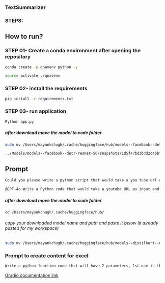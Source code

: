 ### TextSummarizer

### STEPS:
## How to run? 
### STEP 01- Create a conda environment after opening the repository
```bash
conda create -p qnavenv python -y
```

```bash
source activate ./qnavenv
```

### STEP 02- install the requirements
```bash
pip install -r requirements.txt
```

### STEP 03- run application
```bash
Python app.py
```

##### after download move the model to code folder
```bash 
sudo mv /Users/mayankchugh/.cache/huggingface/hub/models--facebook--detr-resnet-50 /Users/mayankchugh/gitRepos/mayankchugh.learning/HuggingFace-ML-GenerativeAI-Gradio-Streamlit-Apps/Models
```
```bash
../Models/models--facebook--detr-resnet-50/snapshots/1d5f47bd3bdd2c4bbfa585418ffe6da5028b4c0b
```
## Prompt
```bash
Could you please write a python script that would take a you tube url as input and give the transcript of that video as output
```
```bash
@GPT-4o Write a Python code that would take a youtube URL as input and give the video transcript as output. also include gradio UI and use hugging face model "sshleifer/distilbart-cnn-12-6"
```

##### after download move the model to code folder
```
cd /Users/mayankchugh/.cache/huggingface/hub/
```
###### copy your downloaded model name and path and paste it below (it already pasted for my workspace)
```bash 
sudo mv /Users/mayankchugh/.cache/huggingface/hub/models--distilbert--distilbert-base-uncased-finetuned-sst-2-english /Users/mayankchugh/gitRepos/mayankchugh.learning/HuggingFace-ML-GenerativeAI-Gradio-Streamlit-Apps/Models/models--distilbert--distilbert-base-uncased-finetuned-sst-2-english
```


### Prompt to create content for excel
```bash
Write a python function code that will have 2 parameters, 1st one is the PIL image and second one is the object that contains the result. I have reveived from object detector model ([{'score': 0.7236634492874146, 'label': 'cat', 'box': {'xmin': 207, 'ymin': 229, 'xmax': 295, 'ymax': 344}}, {'score': 0.9842180013656616, 'label': 'cat', 'box': {'xmin': 208, 'ymin': 192, 'xmax': 296, 'ymax': 343}}, {'score': 0.99882572889328, 'label': 'dog', 'box': {'xmin': 314, 'ymin': 156, 'xmax': 462, 'ymax': 350}}]). the output should be the PIL image with all the objected highlighted with boundry.
```


[Gradio documentation link](https://www.gradio.app/docs/gradio/file)